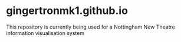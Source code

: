 # gingertronmk1.github.io

This repository is currently being used for a Nottingham New Theatre information visualisation system
